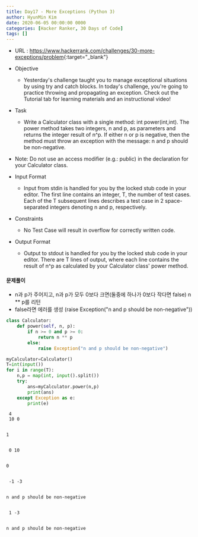```yaml
---
title: Day17 - More Exceptions (Python 3)
author: HyunMin Kim
date: 2020-06-05 00:00:00 0000
categories: [Hacker Ranker, 30 Days of Code]
tags: []
---
```


- URL : <https://www.hackerrank.com/challenges/30-more-exceptions/problem>{:target="_blank"}

- Objective
    - Yesterday's challenge taught you to manage exceptional situations by using try and catch blocks. In today's challenge, you're going to practice throwing and propagating an exception. Check out the Tutorial tab for learning materials and an instructional video!

- Task
    - Write a Calculator class with a single method: int power(int,int). The power method takes two integers, n and p, as parameters and returns the integer result of n^p. If either n or p is negative, then the method must throw an exception with the message: n and p should be non-negative.

- Note: Do not use an access modifier (e.g.: public) in the declaration for your Calculator class.

- Input Format
    - Input from stdin is handled for you by the locked stub code in your editor. The first line contains an integer, T, the number of test cases. Each of the T subsequent lines describes a test case in 2 space-separated integers denoting n and p, respectively.

- Constraints
    - No Test Case will result in overflow for correctly written code.
    
- Output Format
    - Output to stdout is handled for you by the locked stub code in your editor. There are T lines of output, where each line contains the result of n^p as calculated by your Calculator class' power method.

#### 문제풀이
- n과 p가 주어지고, n과 p가 모두 0보다 크면(둘중에 하나가 0보다 작다면 false) n ** p를 리턴
- false라면 에러를 생성 (raise Exception("n and p should be non-negative"))


```python
class Calculator:
    def power(self, n, p):
        if n >= 0 and p >= 0:
            return n ** p
        else:
            raise Exception("n and p should be non-negative")
```


```python
myCalculator=Calculator()
T=int(input())
for i in range(T):
    n,p = map(int, input().split())
    try:
        ans=myCalculator.power(n,p)
        print(ans)
    except Exception as e:
        print(e)   
```

     4
     10 0


    1


     0 10


    0


     -1 -3


    n and p should be non-negative


     1 -3


    n and p should be non-negative